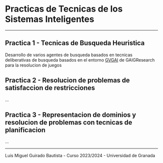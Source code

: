 # Practicas de Tecnicas de los Sistemas Inteligentes

---

## Practica 1 - Tecnicas de Busqueda Heuristica

Desarrollo de varios agentes de busqueda basados en tecnicas deliberativas de busqueda basados en el entorno [GVGAI](https://github.com/GAIGResearch/GVGAI) de GAIGResearch para la resolucion de juegos

## Practica 2 - Resolucion de problemas de satisfaccion de restricciones

...

## Practica 3 - Representacion de dominios y resolucion de problemas con tecnicas de planificacion

...

---

Luis Miguel Guirado Bautista - Curso 2023/2024 - Universidad de Granada